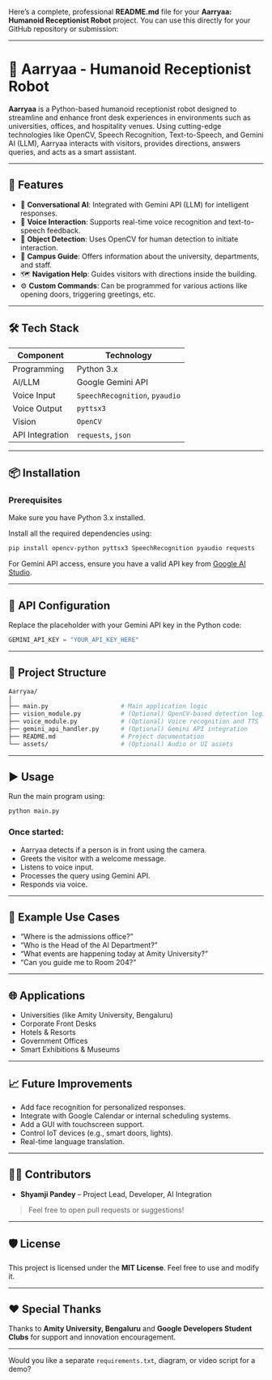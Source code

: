 Here’s a complete, professional **README.md** file for your **Aarryaa: Humanoid Receptionist Robot** project. You can use this directly for your GitHub repository or submission:

---

# 🤖 Aarryaa - Humanoid Receptionist Robot

**Aarryaa** is a Python-based humanoid receptionist robot designed to streamline and enhance front desk experiences in environments such as universities, offices, and hospitality venues. Using cutting-edge technologies like OpenCV, Speech Recognition, Text-to-Speech, and Gemini AI (LLM), Aarryaa interacts with visitors, provides directions, answers queries, and acts as a smart assistant.

---

## 🚀 Features

- 🧠 **Conversational AI**: Integrated with Gemini API (LLM) for intelligent responses.
- 🎤 **Voice Interaction**: Supports real-time voice recognition and text-to-speech feedback.
- 🎯 **Object Detection**: Uses OpenCV for human detection to initiate interaction.
- 🏫 **Campus Guide**: Offers information about the university, departments, and staff.
- 🗺️ **Navigation Help**: Guides visitors with directions inside the building.
- ⚙️ **Custom Commands**: Can be programmed for various actions like opening doors, triggering greetings, etc.

---

## 🛠️ Tech Stack

| Component        | Technology                      |
|------------------|----------------------------------|
| Programming      | Python 3.x                       |
| AI/LLM           | Google Gemini API                |
| Voice Input      | `SpeechRecognition`, `pyaudio`   |
| Voice Output     | `pyttsx3`                        |
| Vision           | `OpenCV`                         |
| API Integration  | `requests`, `json`               |

---

## 📦 Installation

### Prerequisites

Make sure you have Python 3.x installed.

Install all the required dependencies using:

```bash
pip install opencv-python pyttsx3 SpeechRecognition pyaudio requests
```

For Gemini API access, ensure you have a valid API key from [Google AI Studio](https://aistudio.google.com/).

---

## 🔐 API Configuration

Replace the placeholder with your Gemini API key in the Python code:

```python
GEMINI_API_KEY = "YOUR_API_KEY_HERE"
```

---

## 📂 Project Structure

```bash
Aarryaa/
│
├── main.py                    # Main application logic
├── vision_module.py           # (Optional) OpenCV-based detection logic
├── voice_module.py            # (Optional) Voice recognition and TTS
├── gemini_api_handler.py      # (Optional) Gemini API integration
├── README.md                  # Project documentation
└── assets/                    # (Optional) Audio or UI assets
```

---

## ▶️ Usage

Run the main program using:

```bash
python main.py
```

### Once started:
- Aarryaa detects if a person is in front using the camera.
- Greets the visitor with a welcome message.
- Listens to voice input.
- Processes the query using Gemini API.
- Responds via voice.

---

## 🧠 Example Use Cases

- “Where is the admissions office?”
- “Who is the Head of the AI Department?”
- “What events are happening today at Amity University?”
- “Can you guide me to Room 204?”

---

## 🌐 Applications

- Universities (like Amity University, Bengaluru)
- Corporate Front Desks
- Hotels & Resorts
- Government Offices
- Smart Exhibitions & Museums

---

## 📈 Future Improvements

- Add face recognition for personalized responses.
- Integrate with Google Calendar or internal scheduling systems.
- Add a GUI with touchscreen support.
- Control IoT devices (e.g., smart doors, lights).
- Real-time language translation.

---

## 🧑‍💻 Contributors

- **Shyamji Pandey** – Project Lead, Developer, AI Integration

> Feel free to open pull requests or suggestions!

---

## 🛡️ License

This project is licensed under the **MIT License**. Feel free to use and modify it.

---

## ❤️ Special Thanks

Thanks to **Amity University, Bengaluru** and **Google Developers Student Clubs** for support and innovation encouragement.

---

Would you like a separate `requirements.txt`, diagram, or video script for a demo?
